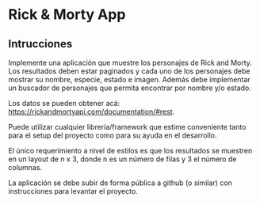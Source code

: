 # Rick & Morty App

## Intrucciones

Implemente una aplicación que muestre los personajes de Rick and Morty. Los resultados deben estar paginados y cada uno de los personajes debe mostrar su nombre, especie, estado e imagen. Además debe implementar un buscador de personajes que permita encontrar por nombre y/o estado.

Los datos se pueden obtener acá: https://rickandmortyapi.com/documentation/#rest.

Puede utilizar cualquier librería/framework que estime conveniente tanto para el setup del proyecto como para su ayuda en el desarrollo.

El único requerimiento a nivel de estilos es que los resultados se muestren en un layout de n x 3, donde n es un número de filas y 3 el número de columnas.

La aplicación se debe subir de forma pública a github (o similar) con instrucciones para levantar el proyecto.